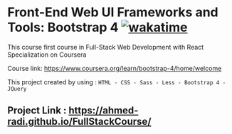 # Front-End Web UI Frameworks and Tools: Bootstrap 4 [![wakatime](https://wakatime.com/badge/github/Ahmed-Radi/FullStackCourse.svg)](https://wakatime.com/badge/github/Ahmed-Radi/FullStackCourse)

This course first course in  Full-Stack Web Development with React Specialization on Coursera

Course link: https://www.coursera.org/learn/bootstrap-4/home/welcome

This project created by using : ```HTML - CSS - Sass - Less - Bootstrap 4 - JQuery```

## Project Link : https://ahmed-radi.github.io/FullStackCourse/
